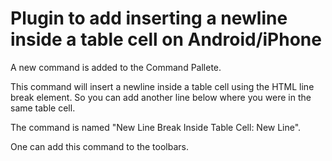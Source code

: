 # Plugin to add inserting a newline inside a table cell on Android/iPhone
A new command is added to the Command Pallete.

This command will insert a newline inside a table cell using the HTML line break element. So you can add another line below where you were in the same table cell.

The command is named "New Line Break Inside Table Cell: New Line".

One can add this command to the toolbars.

